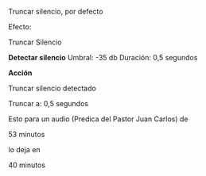 




Truncar silencio, por defecto

Efecto:

Truncar Silencio


**Detectar silencio**
Umbral: -35 db
Duración: 0,5 segundos

**Acción**

Truncar silencio detectado







Truncar a: 0,5 segundos


Esto para un audio (Predica del Pastor Juan Carlos) de 

53 minutos 

lo deja en 

40 minutos
